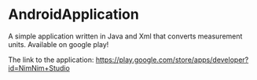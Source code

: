 # AndroidApplication
A simple application written in Java and Xml that converts measurement units.
Available on google play!

The link to the application:
https://play.google.com/store/apps/developer?id=NimNim+Studio

